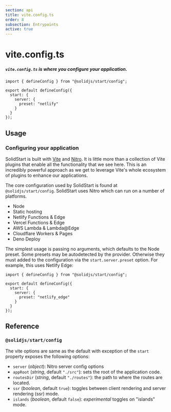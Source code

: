 ```yaml
---
section: api
title: vite.config.ts
order: 8
subsection: Entrypoints
active: true
---
```


# vite.config.ts

##### `vite.config.ts` is where you configure your application.

<div class="text-lg">

```tsx
import { defineConfig } from "@solidjs/start/config";

export default defineConfig({
  start: {
    server: {
      preset: "netlify"
    }
  }
});
```

</div>

<table-of-contents></table-of-contents>

## Usage

### Configuring your application

SolidStart is built with [Vite](https://vitejs.dev) and [Nitro](https://nitro.unjs.io). It is little more than a collection of Vite plugins that enable all the functionality that we see here. This is an incredibly powerful approach as we get to leverage Vite's whole ecosystem of plugins to enhance our applications.

The core configuration used by SolidStart is found at `@solidjs/start/config`. SolidStart uses Nitro which can run on a number of platforms.

- Node
- Static hosting
- Netlify Functions & Edge
- Vercel Functions & Edge
- AWS Lambda & Lambda@Edge
- Cloudflare Workers & Pages
- Deno Deploy

The simplest usage is passing no arguments, which defaults to the Node preset. Some presets may be autodetected by the provider. Otherwise they must added to the configuration via the `start.server.preset` option. For example, this uses Netlify Edge:

```tsx
import { defineConfig } from "@solidjs/start/config";

export default defineConfig({
  start: {
    server: {
      preset: "netlify_edge"
    }
  }
});
```

## Reference

### `@solidjs/start/config`

The vite options are same as the default with exception of the `start` property exposes the following options:

- `server` (_object_): Nitro server config options
- `appRoot` (_string_, default `"./src"`): sets the root of the application code.
- `routesDir` (_string_, default `"./routes"`): the path to where the routes are located.
- `ssr` (_boolean_, default `true`): toggles between client rendering and server rendering (ssr) mode.
- `islands` (_boolean_, default `false`): _experimental_ toggles on "islands" mode.
